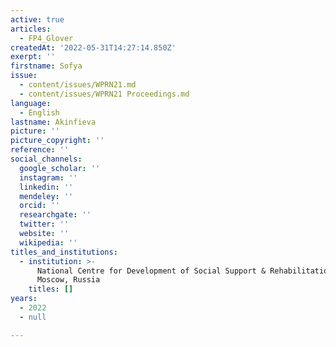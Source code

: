```yaml
---
active: true
articles:
  - FP4_Glover
createdAt: '2022-05-31T14:27:14.850Z'
exerpt: ''
firstname: Sofya
issue:
  - content/issues/WPRN21.md
  - content/issues/WPRN21 Proceedings.md
language:
  - English
lastname: Akinfieva
picture: ''
picture_copyright: ''
reference: ''
social_channels:
  google_scholar: ''
  instagram: ''
  linkedin: ''
  mendeley: ''
  orcid: ''
  researchgate: ''
  twitter: ''
  website: ''
  wikipedia: ''
titles_and_institutions:
  - institution: >-
      National Centre for Development of Social Support & Rehabilitation,
      Moscow, Russia
    titles: []
years:
  - 2022
  - null

---
```

